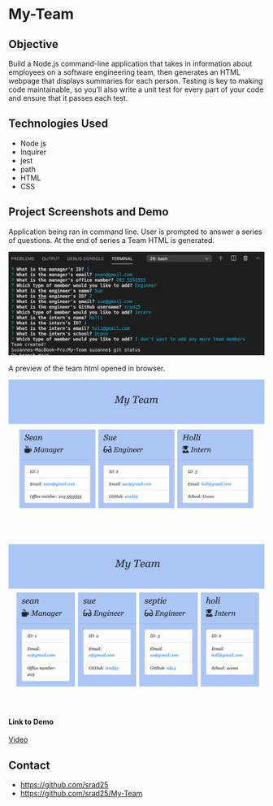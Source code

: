 # My-Team

## Objective
Build a Node.js command-line application that takes in information about employees on a software engineering team, then generates an HTML webpage that displays summaries for each person. Testing is key to making code maintainable, so you’ll also write a unit test for every part of your code and ensure that it passes each test.

## Technologies Used
* Node js
* Inquirer
* jest
* path
* HTML
* CSS

## Project Screenshots and Demo


Application being ran in command line. User is prompted to answer a series of questions. At the end of series a Team HTML is  generated.

![Screenhot](./assets/images/CLImyteam.png "pic of CL.")


A preview of the team html opened in browser.

![Screenhot](./assets/images/myTeam.png "pic of preview HTML.")

![Screenhot](./assets/images/myTeam2.png "pic of preview HTML.")


#### Link to Demo

[Video](https://drive.google.com/file/d/1YRqROoj_ZBr05_R17vKIpIXQXmLeDFGe/view?usp=sharing)

## Contact
* https://github.com/srad25
* https://github.com/srad25/My-Team